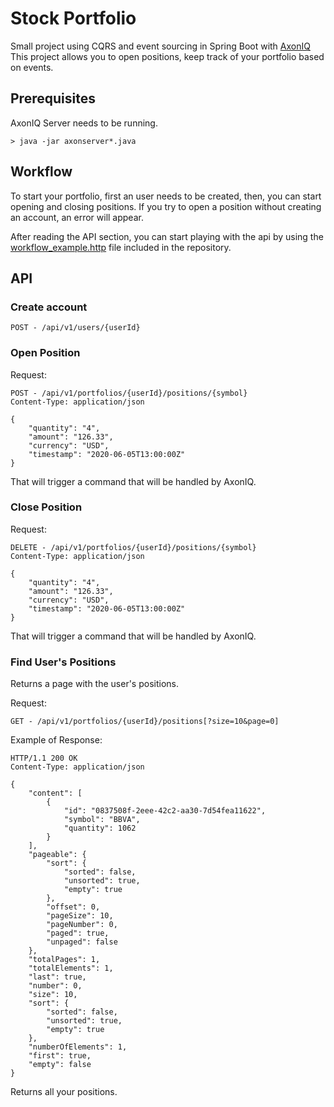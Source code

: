 # Stock Portfolio #

Small project using CQRS and event sourcing in Spring Boot with [AxonIQ](https://axoniq.io/)
This project allows you to open positions, keep track of your portfolio based on events.

## Prerequisites ##

AxonIQ Server needs to be running.

```
> java -jar axonserver*.java
```

## Workflow ##

To start your portfolio, first an user needs to be created, then, you can start opening and closing positions.
If you try to open a position without creating an account, an error will appear.

After reading the API section, you can start playing with the api by using the [workflow_example.http](workflow_example.http) file included in
 the repository.

## API

### Create account ###

```
POST - /api/v1/users/{userId}
```


### Open Position ###

Request:
```
POST - /api/v1/portfolios/{userId}/positions/{symbol}
Content-Type: application/json

{
	"quantity": "4",
	"amount": "126.33",
	"currency": "USD",
	"timestamp": "2020-06-05T13:00:00Z"
}
```

That will trigger a command that will be handled by AxonIQ.

### Close Position ###

Request:
```
DELETE - /api/v1/portfolios/{userId}/positions/{symbol}
Content-Type: application/json

{
	"quantity": "4",
	"amount": "126.33",
	"currency": "USD",
	"timestamp": "2020-06-05T13:00:00Z"
}
```

That will trigger a command that will be handled by AxonIQ.

### Find User's Positions ###

Returns a page with the user's positions.

Request:
```
GET - /api/v1/portfolios/{userId}/positions[?size=10&page=0]
```

Example of Response:
```
HTTP/1.1 200 OK
Content-Type: application/json

{
    "content": [
        {
            "id": "0837508f-2eee-42c2-aa30-7d54fea11622",
            "symbol": "BBVA",
            "quantity": 1062
        }
    ],
    "pageable": {
        "sort": {
            "sorted": false,
            "unsorted": true,
            "empty": true
        },
        "offset": 0,
        "pageSize": 10,
        "pageNumber": 0,
        "paged": true,
        "unpaged": false
    },
    "totalPages": 1,
    "totalElements": 1,
    "last": true,
    "number": 0,
    "size": 10,
    "sort": {
        "sorted": false,
        "unsorted": true,
        "empty": true
    },
    "numberOfElements": 1,
    "first": true,
    "empty": false
}
```

Returns all your positions.
